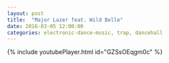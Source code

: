 ```yaml
---
layout: post
title:  "Major Lazer feat. Wild Belle"
date: 2016-03-05 12:00:00
categories: electronic-dance-music, trap, dancehall
---
```

{% include youtubePlayer.html id="GZSsOEqgm0c" %}
